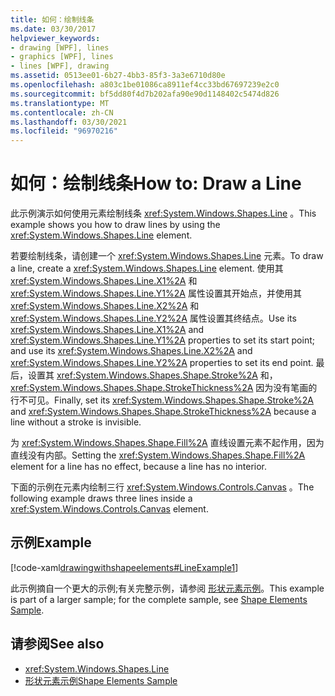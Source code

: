 ```yaml
---
title: 如何：绘制线条
ms.date: 03/30/2017
helpviewer_keywords:
- drawing [WPF], lines
- graphics [WPF], lines
- lines [WPF], drawing
ms.assetid: 0513ee01-6b27-4bb3-85f3-3a3e6710d80e
ms.openlocfilehash: a803c1be01086ca8911ef4cc33bd67697239e2c0
ms.sourcegitcommit: bf5dd80f4d7b202afa90e90d1148402c5474d826
ms.translationtype: MT
ms.contentlocale: zh-CN
ms.lasthandoff: 03/30/2021
ms.locfileid: "96970216"
---
```

# <a name="how-to-draw-a-line"></a><span data-ttu-id="66dd0-102">如何：绘制线条</span><span class="sxs-lookup"><span data-stu-id="66dd0-102">How to: Draw a Line</span></span>
<span data-ttu-id="66dd0-103">此示例演示如何使用元素绘制线条 <xref:System.Windows.Shapes.Line> 。</span><span class="sxs-lookup"><span data-stu-id="66dd0-103">This example shows you how to draw lines by using the <xref:System.Windows.Shapes.Line> element.</span></span>  
  
 <span data-ttu-id="66dd0-104">若要绘制线条，请创建一个 <xref:System.Windows.Shapes.Line> 元素。</span><span class="sxs-lookup"><span data-stu-id="66dd0-104">To draw a line, create a <xref:System.Windows.Shapes.Line> element.</span></span> <span data-ttu-id="66dd0-105">使用其 <xref:System.Windows.Shapes.Line.X1%2A> 和 <xref:System.Windows.Shapes.Line.Y1%2A> 属性设置其开始点，并使用其 <xref:System.Windows.Shapes.Line.X2%2A> 和 <xref:System.Windows.Shapes.Line.Y2%2A> 属性设置其终结点。</span><span class="sxs-lookup"><span data-stu-id="66dd0-105">Use its <xref:System.Windows.Shapes.Line.X1%2A> and <xref:System.Windows.Shapes.Line.Y1%2A> properties to set its start point; and use its <xref:System.Windows.Shapes.Line.X2%2A> and <xref:System.Windows.Shapes.Line.Y2%2A> properties to set its end point.</span></span> <span data-ttu-id="66dd0-106">最后，设置其 <xref:System.Windows.Shapes.Shape.Stroke%2A> 和， <xref:System.Windows.Shapes.Shape.StrokeThickness%2A> 因为没有笔画的行不可见。</span><span class="sxs-lookup"><span data-stu-id="66dd0-106">Finally, set its <xref:System.Windows.Shapes.Shape.Stroke%2A> and <xref:System.Windows.Shapes.Shape.StrokeThickness%2A> because a line without a stroke is invisible.</span></span>  
  
 <span data-ttu-id="66dd0-107">为 <xref:System.Windows.Shapes.Shape.Fill%2A> 直线设置元素不起作用，因为直线没有内部。</span><span class="sxs-lookup"><span data-stu-id="66dd0-107">Setting the <xref:System.Windows.Shapes.Shape.Fill%2A> element for a line has no effect, because a line has no interior.</span></span>  
  
 <span data-ttu-id="66dd0-108">下面的示例在元素内绘制三行 <xref:System.Windows.Controls.Canvas> 。</span><span class="sxs-lookup"><span data-stu-id="66dd0-108">The following example draws three lines inside a <xref:System.Windows.Controls.Canvas> element.</span></span>  
  
## <a name="example"></a><span data-ttu-id="66dd0-109">示例</span><span class="sxs-lookup"><span data-stu-id="66dd0-109">Example</span></span>  
 [!code-xaml[drawingwithshapeelements#LineExample1](~/samples/snippets/csharp/VS_Snippets_Wpf/DrawingWithShapeElements/CS/lineexample.xaml#lineexample1)]  
  
 <span data-ttu-id="66dd0-110">此示例摘自一个更大的示例;有关完整示例，请参阅 [形状元素示例](https://github.com/Microsoft/WPF-Samples/tree/master/Graphics/ShapeElements)。</span><span class="sxs-lookup"><span data-stu-id="66dd0-110">This example is part of a larger sample; for the complete sample, see [Shape Elements Sample](https://github.com/Microsoft/WPF-Samples/tree/master/Graphics/ShapeElements).</span></span>  
  
## <a name="see-also"></a><span data-ttu-id="66dd0-111">请参阅</span><span class="sxs-lookup"><span data-stu-id="66dd0-111">See also</span></span>

- <xref:System.Windows.Shapes.Line>
- [<span data-ttu-id="66dd0-112">形状元素示例</span><span class="sxs-lookup"><span data-stu-id="66dd0-112">Shape Elements Sample</span></span>](https://github.com/Microsoft/WPF-Samples/tree/master/Graphics/ShapeElements)
